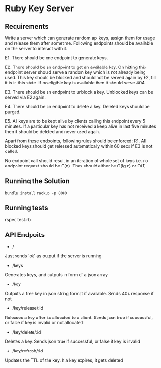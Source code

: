 Ruby Key Server
===============

Requirements
------------
Write a server which can generate random api keys, assign them for usage and release them after sometime. Following endpoints should be available on the server to interact with it.

E1. There should be one endpoint to generate keys.

E2. There should be an endpoint to get an available key. On hitting this endpoint server should serve a random key which is not already being used. This key should be blocked and should not be served again by E2, till it is in this state. If no eligible key is available then it should serve 404.

E3. There should be an endpoint to unblock a key. Unblocked keys can be served via E2 again.

E4. There should be an endpoint to delete a key. Deleted keys should be purged.

E5. All keys are to be kept alive by clients calling this endpoint every 5 minutes. If a particular key has not received a keep alive in last five minutes then it should be deleted and never used again. 

Apart from these endpoints, following rules should be enforced:
R1. All blocked keys should get released automatically within 60 secs if E3 is not called.

No endpoint call should result in an iteration of whole set of keys i.e. no endpoint request should be O(n). They should either be O(lg n) or O(1).

Running the Solution
--------------------
`bundle install`
`rackup -p 8080`

Running tests
-------------
rspec test.rb

API Endpoits
------------

* /   

Just sends 'ok' as output if the server is running

* /keys  

Generates keys, and outputs in form of a json array

* /key  

Outputs a free key in json string format if available. Sends 404 response if not

* /key/release/:id  

Releases a key after its allocated to a client. Sends json true if successful, or false if key is invalid or not allocated

* /key/delete/:id  

Deletes a key. Sends json true if successful, or false if key is invalid

* /key/refresh/:id  

Updates the TTL of the key. If a key expires, it gets deleted